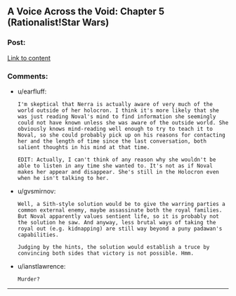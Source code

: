 ## A Voice Across the Void: Chapter 5 (Rationalist!Star Wars)

### Post:

[Link to content](https://www.fanfiction.net/s/10740793/5/A-Voice-Across-the-Void)

### Comments:

- u/earfluff:
  ```
  I'm skeptical that Nerra is actually aware of very much of the world outside of her holocron. I think it's more likely that she was just reading Noval's mind to find information she seemingly could not have known unless she was aware of the outside world. She obviously knows mind-reading well enough to try to teach it to Noval, so she could probably pick up on his reasons for contacting her and the length of time since the last conversation, both salient thoughts in his mind at that time.

  EDIT: Actually, I can't think of any reason why she wouldn't be able to listen in any time she wanted to. It's not as if Noval makes her appear and disappear. She's still in the Holocron even when he isn't talking to her.
  ```

- u/gvsmirnov:
  ```
  Well, a Sith-style solution would be to give the warring parties a common external enemy, maybe assassinate both the royal families. But Noval apparently values sentient life, so it is probably not the solution he saw. And anyway, less brutal ways of taking the royal out (e.g. kidnapping) are still way beyond a puny padawan's capabilities.

  Judging by the hints, the solution would establish a truce by convincing both sides that victory is not possible. Hmm.
  ```

- u/ianstlawrence:
  ```
  Murder?
  ```

---

